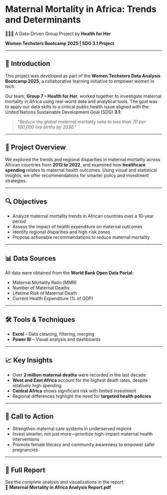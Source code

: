 # Maternal Mortality in Africa: Trends and Determinants  
👩🏽‍⚕️ A Data-Driven Group Project by **Health for Her**

**Women Techsters Bootcamp 2025 | SDG 3.1 Project**

---

## 🧭 Introduction

This project was developed as part of the **Women Techsters Data Analysis Bootcamp 2025**, a collaborative learning initiative to empower women in tech.

Our team, **Group 7 – Health for Her**, worked together to investigate maternal mortality in Africa using real-world data and analytical tools. The goal was to apply our data skills to a critical public health issue aligned with the United Nations Sustainable Development Goal (SDG) **3.1**:

> _"Reduce the global maternal mortality ratio to less than 70 per 100,000 live births by 2030."_

---

## 📌 Project Overview

We explored the trends and regional disparities in maternal mortality across African countries from **2012 to 2022**, and examined how **healthcare spending** relates to maternal health outcomes. Using visual and statistical insights, we offer recommendations for smarter policy and investment strategies.

---

## 🔍 Objectives

- Analyze maternal mortality trends in African countries over a 10-year period  
- Assess the impact of health expenditure on maternal outcomes  
- Identify regional disparities and high-risk zones  
- Propose actionable recommendations to reduce maternal mortality  

---

## 📊 Data Sources

All data were obtained from the **World Bank Open Data Portal**:

- Maternal Mortality Ratio (MMR)  
- Number of Maternal Deaths  
- Lifetime Risk of Maternal Death  
- Current Health Expenditure (% of GDP)  

---

## 🛠 Tools & Techniques

- **Excel** – Data cleaning, filtering, merging  
- **Power BI** – Visual analysis and dashboards  

---

## 📈 Key Insights

- Over **2 million maternal deaths** were recorded in the last decade  
- **West and East Africa** account for the highest death rates, despite relatively high spending  
- **Central Africa** shows significant risk with limited investment  
- Regional differences highlight the need for **targeted health policies**  

---

## 📢 Call to Action

- Strengthen maternal care systems in underserved regions  
- Invest smarter, not just more—prioritize high-impact maternal health interventions  
- Promote female literacy and community awareness to empower safer pregnancies  

---

## 📄 Full Report

See the complete analysis and visualizations in the report:  
📎 **Maternal Mortality in Africa Analysis Report.pdf**
